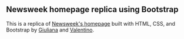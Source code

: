 ## Newsweek homepage replica using Bootstrap 

This is a replica of [Newsweek's homepage](https://www.newsweek.com/) built with HTML, CSS, and Bootstrap by [Giuliana](https://github.com/gferrarocamus) and [Valentino](https://github.com/1ba1).
